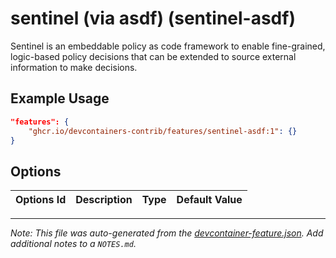 
# sentinel (via asdf) (sentinel-asdf)

Sentinel is an embeddable policy as code framework to enable fine-grained, logic-based policy decisions that can be extended to source external information to make decisions.

## Example Usage

```json
"features": {
    "ghcr.io/devcontainers-contrib/features/sentinel-asdf:1": {}
}
```

## Options

| Options Id | Description | Type | Default Value |
|-----|-----|-----|-----|




---

_Note: This file was auto-generated from the [devcontainer-feature.json](https://github.com/devcontainers-contrib/features/blob/main/src/sentinel-asdf/devcontainer-feature.json).  Add additional notes to a `NOTES.md`._
